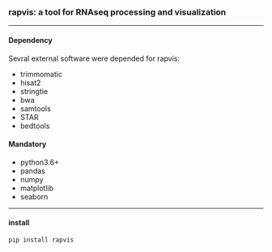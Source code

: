 ### rapvis: a tool for RNAseq processing and visualization 

***
#### Dependency 
Sevral external software were depended for rapvis:

+ trimmomatic 
+ hisat2 
+ stringtie
+ bwa
+ samtools
+ STAR
+ bedtools

#### Mandatory
+ python3.6+
+ pandas
+ numpy
+ matplotlib
+ seaborn


***
#### install

```python
pip install rapvis
```




